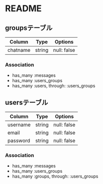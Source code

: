 # README

## groupsテーブル

|Column|Type|Options|
|------|----|-------|
|chatname|string|null: false|

### Association
- has_many :messages
- has_many :users_groups
- has_many :users, through: :users_groups

## usersテーブル

|Column|Type|Options|
|------|----|-------|
|username|string|null: false|
|email|string|null: false|
|password|string|null: false|

### Association
- has_many :messages
- has_many :users_groups
- has_many :groups, through: :users_groups